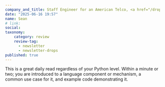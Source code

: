 ```yaml
---
company_and_title: Staff Engineer for an American Telco, <a href="/drops">Python drops</a> subscriber
date: "2025-06-16 19:57"
name: Sean
# link:
social: 
taxonomy:
    category: review
    review-tag:
      - newsletter
      - newsletter-drops
published: true
---
```


This is a great daily read regardless of your Python level.
Within a minute or two; you are introduced to a language component or mechanism, a common use case for it, and example code demonstrating it. 
